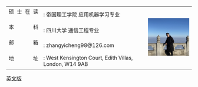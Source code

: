 <head>
    <meta charset="UTF-8">
    <title>Document</title>
    <style>
        span{
            width: 80px;
            text-align: justify;
            float: left;
        }
        span:after{
            content:'.';
            width: 100%;
            display: inline-block;
            overflow: hidden;
            height: 0;
        }
    </style>
</head>


<body>
<table border="0" align = "left">


  <tr height="40px">
    <td><span>硕士在读</span></td>
    <td>: 帝国理工学院 应用机器学习专业</td>
    <td  rowspan="4" width = "25%"><img src="profile.jpg" width="100%"> </td>
  </tr>
  <tr height="40px">
    <td><span>本科</span></td>
    <td>: 四川大学 通信工程专业</td>

  </tr>
  <tr height="40px">
    <td><span>邮箱</span></td>
    <td>: zhangyicheng98@126.com</td>

  </tr>
  <tr height="40px">
    <td><span>地址</span></td>
    <td>: West Kensington Court, Edith Villas, London, W14 9AB</td>

  </tr>

</table>


<a href="index-en.html">英文版</a>
